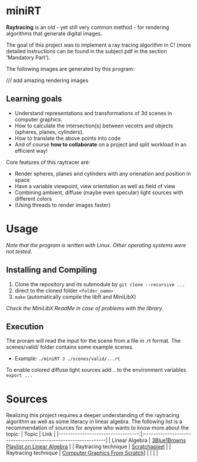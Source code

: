 # miniRT

**Raytracing** is an old - yet still very common method - for rendering algorithms that generate digital images. 

The goal of this project was to implement a ray tracing algorithm in C! (more detailed instructions can be found in the subject.pdf in the section 'Mandatory Part'). 

The following images are generated by this program:

/// add amazing rendering images

## Learning goals
- Understand representations and transformations of 3d scenes in computer graphics.
- How to calculate the intersection(s) between vecotrs and objects (spheres, planes, cylinders).
- How to translate the above points into code
- And of course **how to collaborate** on a project and split workload in an efficient way!

Core features of this raytracer are:
- Render spheres, planes and cylinders with any orienation and position in space
- Have a variable viewpoint, view orientation as well as field of view
- Combining ambient, diffuse (maybe even specular) light sources with different colors
- (Using threads to render images faster)

# Usage
*Note that the program is written with Linux. Other operating systems were not tested.*

## Installing and Compiling
1) Clone the repository and its submodule by ``` git clone --recursive ... ```
2) direct to the cloned folder ```<folder_name>```
3) ```make``` (automatically compile the libft and MiniLibX)

*Check the MiniLibX ReadMe in case of problems with the library.*

## Execution
The proram will read the input for the scene from a file in .rt format. The scenes/valid/ folder contains some example scenes.
* Example: ```./miniRT J ./scenes/valid/...rt```

To enable colored diffuse light sources add .. to the environment variables
``` export ... ```

# Sources
Realizing this project requires a deeper understanding of the raytracing algorithm as well as some literacy in linear algebra. The following list is a recommendation of sources for anyone who wants to know more about the topic:
| Topic								| Link                                                        	|
|----------------------------------:|:--------------------------------------------------------------|
| Linear Algebra					| [3Blue1Browns Playlist on Linear Algebra](https://www.youtube.com/watch?v=kjBOesZCoqc&list=PL0-GT3co4r2y2YErbmuJw2L5tW4Ew2O5B) |
| Raytracing technique				| [Scratchapixel](https://www.scratchapixel.com/index.html)	|
| Raytracing technique				| [Computer Graphics From Scratch](https://www.gabrielgambetta.com/computer-graphics-from-scratch/)]	|
| | |
